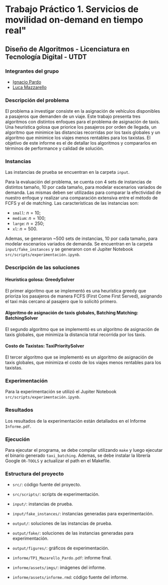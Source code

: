 # Trabajo Práctico 1. Servicios de movilidad on-demand en tiempo real"

## Diseño de Algoritmos - Licenciatura en Tecnología Digital - UTDT


### Integrantes del grupo

- [Ignacio Pardo](https://https://github.com/IgnacioPardo)
- [Luca Mazzarello](https://github.com/Luquish)

### Descripción del problema

El problema a investigar consiste en la asignación de vehículos disponibles a pasajeros que demanden de un viaje.
Este trabajo presenta tres algoritmos con distintos enfoques para el problema de asignación de taxis.
Una heurística golosa que priorice los pasajeros por orden de llegada, un algoritmo que minimice las distancias recorridas por los taxis globales y un algoritmo que minimice los viajes menos rentables para los taxistas. 
El objetivo de este informe es el de detallar los algoritmos y compararlos en términos de performance y calidad de solución.

### Instancias

Las instancias de prueba se encuentran en la carpeta `input`.

Para la evaluación del problema, se cuenta con 4 sets de instancias de distintos tamaño, 10 por cada tamaño, para modelar escenarios variados de demanda. Las mismas deben ser utilizadas para comparar la efectividad de nuestro enfoque y realizar una comparación extensiva entre el método de FCFS y el de matching. Las características de las instancias son:

- `small`: $n = 10$;
- `medium`: $n = 100$;
- `large`: $n = 250$;
- `xl`: $n = 500$.

Ademas, se generaron ~500 sets de instancias, 10 por cada tamaño, para modelar escenarios variados de demanda. 
Se encuentran en la carpeta `input/fake_instances` y se generaron con el Jupiter Notebook `src/scripts/experimentación.ipynb`.

### Descripción de las soluciones

#### Heurística golosa: GreedySolver

El primer algoritmo que se implementó es una heurística greedy que prioriza los pasajeros de manera FCFS (First Come First Served), asignando el taxi más cercano al pasajero que lo solicitó primero.

#### Algoritmo de asignación de taxis globales, Batching Matching: BatchingSolver

El segundo algoritmo que se implementó es un algoritmo de asignación de taxis globales, que minimiza la distancia total recorrida por los taxis.

#### Costo de Taxistas: TaxiPrioritySolver

El tercer algoritmo que se implementó es un algoritmo de asignación de taxis globales, que minimiza el costo de los viajes menos rentables para los taxistas.

### Experimentación

Para la experimentación se utilizó el Jupiter Notebook `src/scripts/experimentación.ipynb`.

### Resultados

Los resultados de la experimentación están detallados en el Informe `Informe.pdf`.

### Ejecución

Para ejecutar el programa, se debe compilar utilizando `make` y luego ejecutar el binario generado `taxi_batching`.
Ademas, se debe instalar la librería Google `OR-TOOLS` y actualizar el path en el Makefile.

### Estructura del proyecto

- `src/`: código fuente del proyecto.
- `src/scripts/`: scripts de experimentación.

- `input/`: instancias de prueba.
- `input/fake_instances/`: instancias generadas para experimentación.

- `output/`: soluciones de las instancias de prueba.
- `output/fake/`: soluciones de las instancias generadas para experimentación.
- `output/figures/`: gráficos de experimentación.

- `informe/TP1_Mazarello_Pardo.pdf`: informe final.
- `informe/assets/imgs/`: imágenes del informe.
- `informe/assets/informe.rmd`: código fuente del informe.
